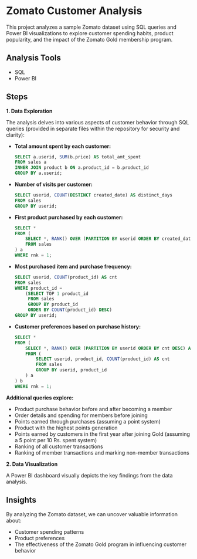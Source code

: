 # Zomato Customer Analysis

This project analyzes a sample Zomato dataset using SQL queries and Power BI visualizations to explore customer spending habits, product popularity, and the impact of the Zomato Gold membership program.


## Analysis Tools

* SQL
* Power BI

## Steps

**1. Data Exploration**

The analysis delves into various aspects of customer behavior through SQL queries (provided in separate files within the repository for security and clarity):

* **Total amount spent by each customer:**
    ```sql
    SELECT a.userid, SUM(b.price) AS total_amt_spent
    FROM sales a
    INNER JOIN product b ON a.product_id = b.product_id
    GROUP BY a.userid;
    ```
* **Number of visits per customer:**
    ```sql
    SELECT userid, COUNT(DISTINCT created_date) AS distinct_days
    FROM sales
    GROUP BY userid;
    ```
* **First product purchased by each customer:**
    ```sql
    SELECT *
    FROM (
        SELECT *, RANK() OVER (PARTITION BY userid ORDER BY created_date) AS rnk
        FROM sales
    ) a
    WHERE rnk = 1;
    ```
* **Most purchased item and purchase frequency:**
    ```sql
    SELECT userid, COUNT(product_id) AS cnt
    FROM sales
    WHERE product_id =
        (SELECT TOP 1 product_id
         FROM sales
         GROUP BY product_id
         ORDER BY COUNT(product_id) DESC)
    GROUP BY userid;
    ```
* **Customer preferences based on purchase history:**
    ```sql
    SELECT *
    FROM (
        SELECT *, RANK() OVER (PARTITION BY userid ORDER BY cnt DESC) AS rnk
        FROM (
            SELECT userid, product_id, COUNT(product_id) AS cnt
            FROM sales
            GROUP BY userid, product_id
        ) a
    ) b
    WHERE rnk = 1;
    ```

**Additional queries explore:**

* Product purchase behavior before and after becoming a member
* Order details and spending for members before joining
* Points earned through purchases (assuming a point system)
* Product with the highest points generation
* Points earned by customers in the first year after joining Gold (assuming a 5 point per 10 Rs. spent system)
* Ranking of all customer transactions
* Ranking of member transactions and marking non-member transactions

**2. Data Visualization**

A Power BI dashboard visually depicts the key findings from the data analysis.


## Insights

By analyzing the Zomato dataset, we can uncover valuable information about:

* Customer spending patterns
* Product preferences
* The effectiveness of the Zomato Gold program in influencing customer behavior
